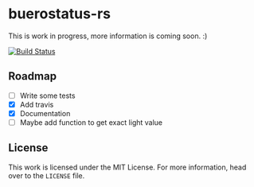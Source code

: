 # buerostatus-rs

This is work in progress, more information is coming soon. :)

[![Build Status](https://travis-ci.org/Feliix42/buerostatus-rs.svg?branch=master)](https://travis-ci.org/Feliix42/buerostatus-rs)

## Roadmap

- [ ] Write some tests
- [x] Add travis
- [x] Documentation
- [ ] Maybe add function to get exact light value

## License

This work is licensed under the MIT License. For more information, head over to the `LICENSE` file.
